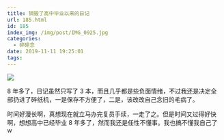 ```yaml
---
title: 销毁了高中毕业以来的日记
url: 185.html
id: 185
index_img: /img/post/IMG_0925.jpg
categories:
  - 碎碎念
date: 2019-11-11 19:25:01
tags:
---
```


![](/img/post/IMG_0925.jpg)

8 年多了，日记虽然只写了 3 本，而且几乎都是些负面情绪，不过我还是决定全部扔进了碎纸机，一是保存不方便了，二是，该改改自己念旧的毛病了。

时间好漫长啊，真想现在就立马办完复员手续，一走了之。但是时间又过得好快啊，想想高中已经毕业 8 年多了，然而我还是任性不懂事。我也搞不懂我自己了 w
